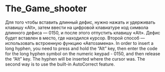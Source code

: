 # The_Game_shooter
Для того чтобы вставить длинный дефис, нужно нажать и удерживать клавишу «Alt», затем ввести на цифровой клавиатуре код символа длинного дефиса — 0150, и после этого отпустить клавишу «Alt». Дефис будет вставлен в место, где находился курсор. Второй способ — использовать встроенную функцию «Автозамена».
In order to insert a long hyphen, you need to press and hold the “Alt” key, then enter the code for the long hyphen symbol on the numeric keypad - 0150, and then release the “Alt” key. The hyphen will be inserted where the cursor was. The second way is to use the built-in AutoCorrect feature.
